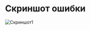 # Скриншот ошибки

![Скриншот1](https://github.com/user-attachments/assets/3f39a36f-8dbe-4b1d-88e5-42b1d030fdda)
